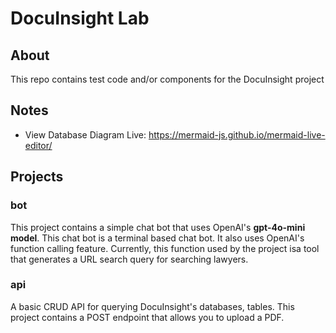 # DocuInsight Lab

## About

This repo contains test code and/or components for the DocuInsight project

## Notes

- View Database Diagram Live: https://mermaid-js.github.io/mermaid-live-editor/

## Projects

### bot

This project contains a simple chat bot that uses OpenAI's **gpt-4o-mini model**. This chat bot is a terminal based chat bot. It also uses OpenAI's function calling feature. Currently, this function used by the project isa tool that generates a URL search query for searching lawyers.

### api

A basic CRUD API for querying DocuInsight's databases, tables. This project contains a POST endpoint that allows you to upload a PDF.
